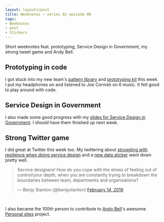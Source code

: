 ```yaml
---
layout: layouts/post
title: Weeknotes – series 02 episode 06
tags:
- Weeknotes
- post
- Stickers
---
```


Short weeknotes feat. prototyping, Service Design in Government, my strong tweet game and Andy Bell.

## Prototyping in code

I got stuck into my new team's [pattern library](https://github.com/ONSdigital/pattern-library-v2) and [prototyping kit](https://github.com/onsdigital/sdc-prototypes) this week. I put my headphones on and listened to Joe Cornish on 6 music. It felt good to play around with code.

## Service Design in Government

I also made some good progress with my [slides for Service Design in Government](https://govservicedesign.net/2019/sessions/index.php?session=102). I should have them finished up next week.

## Strong Twitter game

I did great at Twitter this week too. My twittering about [struggling with resilience when doing service design](https://twitter.com/benjystanton/status/1096064210566561793) and a [new data sticker](https://twitter.com/benjystanton/status/1095360463192367104) went down pretty well.

<blockquote class="twitter-tweet"><p lang="en" dir="ltr">Service designers! How do you cope with the stress of feeling out of control/your depth, when you are constantly trying to breakdown the boundaries between team, departments and organisations?</p>&mdash; Benjy Stanton (@benjystanton) <a href="https://twitter.com/benjystanton/status/1096064210566561793?ref_src=twsrc%5Etfw">February 14, 2019</a></blockquote> <script async src="https://platform.twitter.com/widgets.js" charset="utf-8"></script>

<br>

I also became the 100th person to contribute to [Andy Bell](https://twitter.com/andybelldesign)'s awesome [Personal sites](https://personalsit.es/) project.
